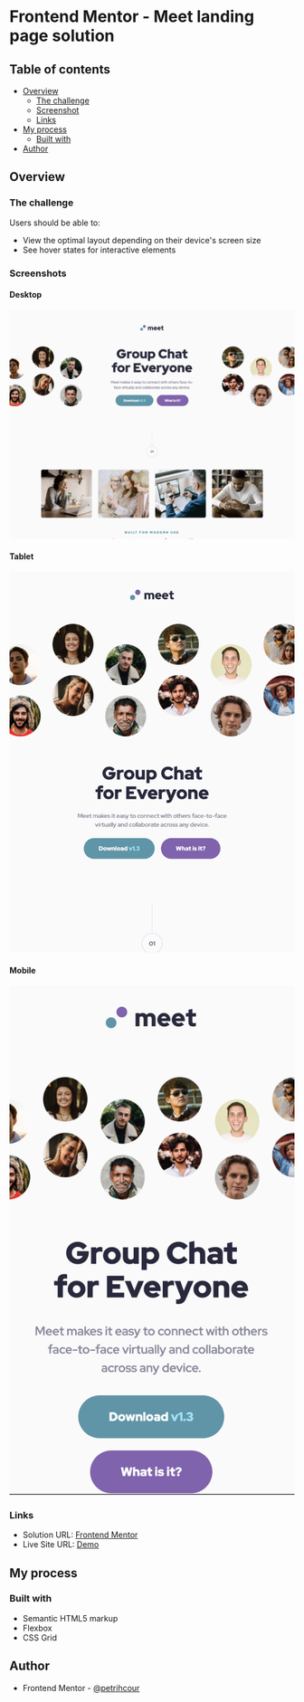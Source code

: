 # Frontend Mentor - Meet landing page solution

## Table of contents

- [Overview](#overview)
  - [The challenge](#the-challenge)
  - [Screenshot](#screenshot)
  - [Links](#links)
- [My process](#my-process)
  - [Built with](#built-with)
- [Author](#author)

## Overview

### The challenge

Users should be able to:

- View the optimal layout depending on their device's screen size
- See hover states for interactive elements

### Screenshots

#### Desktop 

![Desktop Screenshot](image.png)

#### Tablet 

![Tablet Screenshot](image-1.png)

#### Mobile
![Mobile Screenshot](image-2.png)

### Links

- Solution URL: [Frontend Mentor](https://www.frontendmentor.io/learning-paths/building-responsive-layouts--z1qCXVqkD/steps/66aa80b2e2150da4c497dbfa/challenge/refactor)
- Live Site URL: [Demo](https://tusharmeetpage.netlify.app)



## My process

### Built with

- Semantic HTML5 markup
- Flexbox
- CSS Grid


## Author
- Frontend Mentor - [@petrihcour](https://tusharmeetpage.netlify.app)
